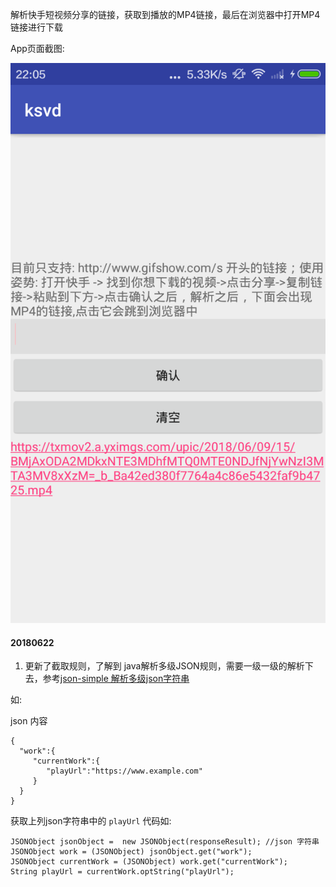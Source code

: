 
解析快手短视频分享的链接，获取到播放的MP4链接，最后在浏览器中打开MP4链接进行下载

App页面截图:


![](./screenshot/Screenshot_2018-06-10-22-05-58.png)

#### 20180622

1. 更新了截取规则，了解到 java解析多级JSON规则，需要一级一级的解析下去，参考[json-simple 解析多级json字符串](https://blog.csdn.net/qq_21682469/article/details/78953896)

如:

json 内容

```
{
  "work":{
     "currentWork":{
        "playUrl":"https://www.example.com"
     }
  }
}
```

获取上列json字符串中的 `playUrl` 代码如:

```
JSONObject jsonObject =  new JSONObject(responseResult); //json 字符串
JSONObject work = (JSONObject) jsonObject.get("work");
JSONObject currentWork = (JSONObject) work.get("currentWork");
String playUrl = currentWork.optString("playUrl");
```
